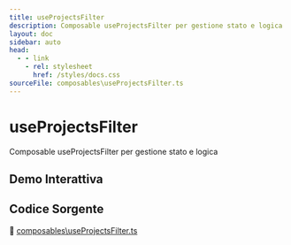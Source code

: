 ```yaml
---
title: useProjectsFilter
description: Composable useProjectsFilter per gestione stato e logica
layout: doc
sidebar: auto
head:
  - - link
    - rel: stylesheet
      href: /styles/docs.css
sourceFile: composables\useProjectsFilter.ts
---
```


# useProjectsFilter

Composable useProjectsFilter per gestione stato e logica

## Demo Interattiva

<ClientOnly>
<ExampleContainer component="useProjectsFilter" />
</ClientOnly>

## Codice Sorgente

📁 [composables\useProjectsFilter.ts](https://github.com/alicemandelli/portfolio/blob/main/src/composables\useProjectsFilter.ts)

